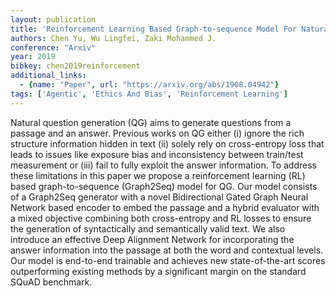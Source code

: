 ```yaml
---
layout: publication
title: 'Reinforcement Learning Based Graph-to-sequence Model For Natural Question Generation'
authors: Chen Yu, Wu Lingfei, Zaki Mohammed J.
conference: "Arxiv"
year: 2019
bibkey: chen2019reinforcement
additional_links:
  - {name: "Paper", url: "https://arxiv.org/abs/1908.04942"}
tags: ['Agentic', 'Ethics And Bias', 'Reinforcement Learning']
---
```

Natural question generation (QG) aims to generate questions from a passage and an answer. Previous works on QG either (i) ignore the rich structure information hidden in text (ii) solely rely on cross-entropy loss that leads to issues like exposure bias and inconsistency between train/test measurement or (iii) fail to fully exploit the answer information. To address these limitations in this paper we propose a reinforcement learning (RL) based graph-to-sequence (Graph2Seq) model for QG. Our model consists of a Graph2Seq generator with a novel Bidirectional Gated Graph Neural Network based encoder to embed the passage and a hybrid evaluator with a mixed objective combining both cross-entropy and RL losses to ensure the generation of syntactically and semantically valid text. We also introduce an effective Deep Alignment Network for incorporating the answer information into the passage at both the word and contextual levels. Our model is end-to-end trainable and achieves new state-of-the-art scores outperforming existing methods by a significant margin on the standard SQuAD benchmark.
